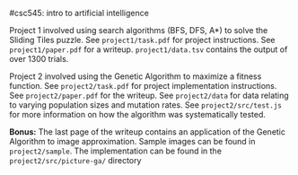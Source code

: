 #csc545: intro to artificial intelligence

Project 1 involved using search algorithms (BFS, DFS, A*) to solve the Sliding
Tiles puzzle. See `project1/task.pdf` for project instructions. See
`project1/paper.pdf` for a writeup. `project1/data.tsv` contains the output of
over 1300 trials.

Project 2 involved using the Genetic Algorithm to maximize a fitness function.
See `project2/task.pdf` for project implementation instructions. See
`project2/paper.pdf` for the writeup. See `project2/data` for data relating
to varying population sizes and mutation rates. See `project2/src/test.js` for
more information on how the algorithm was systematically tested.

**Bonus:** The last page of the writeup contains an application of the Genetic
Algorithm to image approximation. Sample images can be found in
`project2/sample`. The implementation can be found in the
`project2/src/picture-ga/` directory
